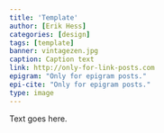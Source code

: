```yaml
---
title: 'Template'
author: [Erik Hess]
categories: [design]
tags: [template]
banner: vintagezen.jpg
caption: Caption text
link: http://only-for-link-posts.com
epigram: "Only for epigram posts."
epi-cite: "Only for epigram posts."
type: image
---
```


Text goes here.
